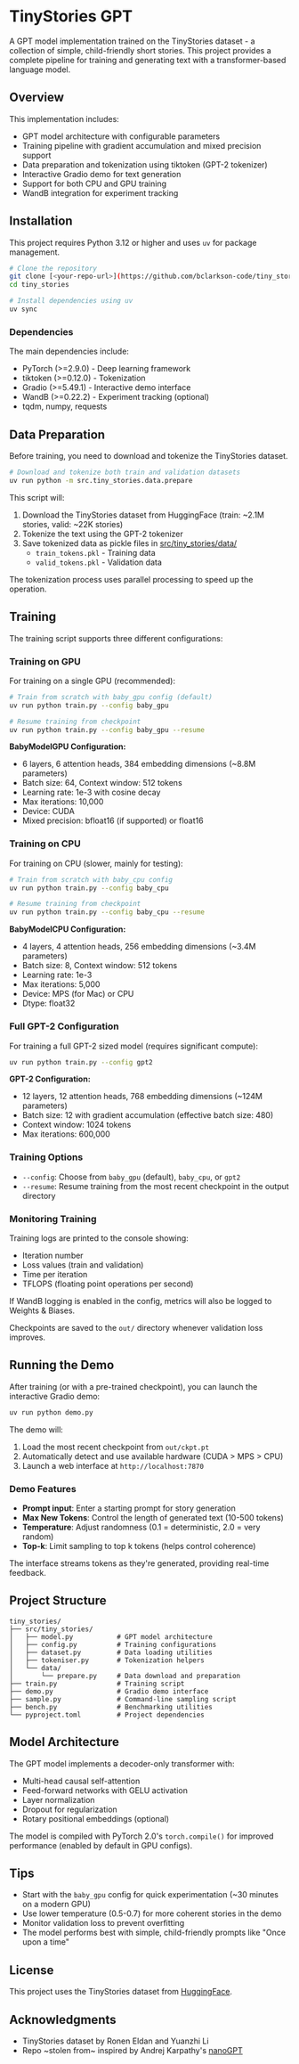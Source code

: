 # TinyStories GPT

A GPT model implementation trained on the TinyStories dataset - a collection of simple, child-friendly short stories. This project provides a complete pipeline for training and generating text with a transformer-based language model.

## Overview

This implementation includes:
- GPT model architecture with configurable parameters
- Training pipeline with gradient accumulation and mixed precision support
- Data preparation and tokenization using tiktoken (GPT-2 tokenizer)
- Interactive Gradio demo for text generation
- Support for both CPU and GPU training
- WandB integration for experiment tracking

## Installation

This project requires Python 3.12 or higher and uses `uv` for package management.

```bash
# Clone the repository
git clone [<your-repo-url>](https://github.com/bclarkson-code/tiny_stories.git)
cd tiny_stories

# Install dependencies using uv
uv sync
```

### Dependencies

The main dependencies include:
- PyTorch (>=2.9.0) - Deep learning framework
- tiktoken (>=0.12.0) - Tokenization
- Gradio (>=5.49.1) - Interactive demo interface
- WandB (>=0.22.2) - Experiment tracking (optional)
- tqdm, numpy, requests

## Data Preparation

Before training, you need to download and tokenize the TinyStories dataset.

```bash
# Download and tokenize both train and validation datasets
uv run python -m src.tiny_stories.data.prepare
```

This script will:
1. Download the TinyStories dataset from HuggingFace (train: ~2.1M stories, valid: ~22K stories)
2. Tokenize the text using the GPT-2 tokenizer
3. Save tokenized data as pickle files in [src/tiny_stories/data/](src/tiny_stories/data/)
   - `train_tokens.pkl` - Training data
   - `valid_tokens.pkl` - Validation data

The tokenization process uses parallel processing to speed up the operation.

## Training

The training script supports three different configurations:

### Training on GPU

For training on a single GPU (recommended):

```bash
# Train from scratch with baby_gpu config (default)
uv run python train.py --config baby_gpu

# Resume training from checkpoint
uv run python train.py --config baby_gpu --resume
```

**BabyModelGPU Configuration:**
- 6 layers, 6 attention heads, 384 embedding dimensions (~8.8M parameters)
- Batch size: 64, Context window: 512 tokens
- Learning rate: 1e-3 with cosine decay
- Max iterations: 10,000
- Device: CUDA
- Mixed precision: bfloat16 (if supported) or float16

### Training on CPU

For training on CPU (slower, mainly for testing):

```bash
# Train from scratch with baby_cpu config
uv run python train.py --config baby_cpu

# Resume training from checkpoint
uv run python train.py --config baby_cpu --resume
```

**BabyModelCPU Configuration:**
- 4 layers, 4 attention heads, 256 embedding dimensions (~3.4M parameters)
- Batch size: 8, Context window: 512 tokens
- Learning rate: 1e-3
- Max iterations: 5,000
- Device: MPS (for Mac) or CPU
- Dtype: float32

### Full GPT-2 Configuration

For training a full GPT-2 sized model (requires significant compute):

```bash
uv run python train.py --config gpt2
```

**GPT-2 Configuration:**
- 12 layers, 12 attention heads, 768 embedding dimensions (~124M parameters)
- Batch size: 12 with gradient accumulation (effective batch size: 480)
- Context window: 1024 tokens
- Max iterations: 600,000

### Training Options

- `--config`: Choose from `baby_gpu` (default), `baby_cpu`, or `gpt2`
- `--resume`: Resume training from the most recent checkpoint in the output directory

### Monitoring Training

Training logs are printed to the console showing:
- Iteration number
- Loss values (train and validation)
- Time per iteration
- TFLOPS (floating point operations per second)

If WandB logging is enabled in the config, metrics will also be logged to Weights & Biases.

Checkpoints are saved to the `out/` directory whenever validation loss improves.

## Running the Demo

After training (or with a pre-trained checkpoint), you can launch the interactive Gradio demo:

```bash
uv run python demo.py
```

The demo will:
1. Load the most recent checkpoint from `out/ckpt.pt`
2. Automatically detect and use available hardware (CUDA > MPS > CPU)
3. Launch a web interface at `http://localhost:7870`

### Demo Features

- **Prompt input**: Enter a starting prompt for story generation
- **Max New Tokens**: Control the length of generated text (10-500 tokens)
- **Temperature**: Adjust randomness (0.1 = deterministic, 2.0 = very random)
- **Top-k**: Limit sampling to top k tokens (helps control coherence)

The interface streams tokens as they're generated, providing real-time feedback.

## Project Structure

```
tiny_stories/
├── src/tiny_stories/
│   ├── model.py           # GPT model architecture
│   ├── config.py          # Training configurations
│   ├── dataset.py         # Data loading utilities
│   ├── tokeniser.py       # Tokenization helpers
│   └── data/
│       └── prepare.py     # Data download and preparation
├── train.py               # Training script
├── demo.py                # Gradio demo interface
├── sample.py              # Command-line sampling script
├── bench.py               # Benchmarking utilities
└── pyproject.toml         # Project dependencies
```

## Model Architecture

The GPT model implements a decoder-only transformer with:
- Multi-head causal self-attention
- Feed-forward networks with GELU activation
- Layer normalization
- Dropout for regularization
- Rotary positional embeddings (optional)

The model is compiled with PyTorch 2.0's `torch.compile()` for improved performance (enabled by default in GPU configs).

## Tips

- Start with the `baby_gpu` config for quick experimentation (~30 minutes on a modern GPU)
- Use lower temperature (0.5-0.7) for more coherent stories in the demo
- Monitor validation loss to prevent overfitting
- The model performs best with simple, child-friendly prompts like "Once upon a time"

## License

This project uses the TinyStories dataset from [HuggingFace](https://huggingface.co/datasets/roneneldan/TinyStories).

## Acknowledgments

- TinyStories dataset by Ronen Eldan and Yuanzhi Li
- Repo ~stolen from~ inspired by Andrej Karpathy's [nanoGPT](https://github.com/karpathy/nanoGPT)
